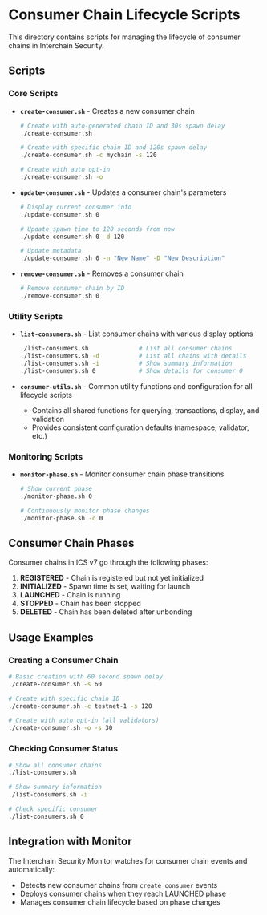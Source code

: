 # Consumer Chain Lifecycle Scripts

This directory contains scripts for managing the lifecycle of consumer chains in Interchain Security.

## Scripts

### Core Scripts

- **`create-consumer.sh`** - Creates a new consumer chain

  ```bash
  # Create with auto-generated chain ID and 30s spawn delay
  ./create-consumer.sh

  # Create with specific chain ID and 120s spawn delay
  ./create-consumer.sh -c mychain -s 120

  # Create with auto opt-in
  ./create-consumer.sh -o
  ```

- **`update-consumer.sh`** - Updates a consumer chain's parameters

  ```bash
  # Display current consumer info
  ./update-consumer.sh 0

  # Update spawn time to 120 seconds from now
  ./update-consumer.sh 0 -d 120

  # Update metadata
  ./update-consumer.sh 0 -n "New Name" -D "New Description"
  ```

- **`remove-consumer.sh`** - Removes a consumer chain

  ```bash
  # Remove consumer chain by ID
  ./remove-consumer.sh 0
  ```

### Utility Scripts

- **`list-consumers.sh`** - List consumer chains with various display options

  ```bash
  ./list-consumers.sh              # List all consumer chains
  ./list-consumers.sh -d           # List all chains with details
  ./list-consumers.sh -i           # Show summary information
  ./list-consumers.sh 0            # Show details for consumer 0
  ```

- **`consumer-utils.sh`** - Common utility functions and configuration for all lifecycle scripts
  - Contains all shared functions for querying, transactions, display, and validation
  - Provides consistent configuration defaults (namespace, validator, etc.)

### Monitoring Scripts

- **`monitor-phase.sh`** - Monitor consumer chain phase transitions

  ```bash
  # Show current phase
  ./monitor-phase.sh 0

  # Continuously monitor phase changes
  ./monitor-phase.sh -c 0
  ```

## Consumer Chain Phases

Consumer chains in ICS v7 go through the following phases:

1. **REGISTERED** - Chain is registered but not yet initialized
2. **INITIALIZED** - Spawn time is set, waiting for launch
3. **LAUNCHED** - Chain is running
4. **STOPPED** - Chain has been stopped
5. **DELETED** - Chain has been deleted after unbonding

## Usage Examples

### Creating a Consumer Chain

```bash
# Basic creation with 60 second spawn delay
./create-consumer.sh -s 60

# Create with specific chain ID
./create-consumer.sh -c testnet-1 -s 120

# Create with auto opt-in (all validators)
./create-consumer.sh -o -s 30
```

### Checking Consumer Status

```bash
# Show all consumer chains
./list-consumers.sh

# Show summary information
./list-consumers.sh -i

# Check specific consumer
./list-consumers.sh 0
```

## Integration with Monitor

The Interchain Security Monitor watches for consumer chain events and automatically:

- Detects new consumer chains from `create_consumer` events
- Deploys consumer chains when they reach LAUNCHED phase
- Manages consumer chain lifecycle based on phase changes
